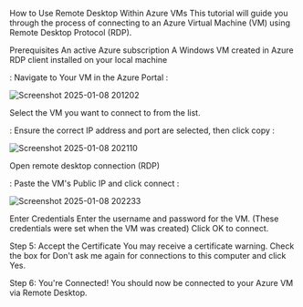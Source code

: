 How to Use Remote Desktop Within Azure VMs
This tutorial will guide you through the process of connecting to an Azure Virtual Machine (VM) using Remote Desktop Protocol (RDP).

Prerequisites
An active Azure subscription
A Windows VM created in Azure
RDP client installed on your local machine

: Navigate to Your VM in the Azure Portal :

![Screenshot 2025-01-08 201202](https://github.com/user-attachments/assets/33429a58-bb90-4341-b41e-76465d5e3380)

Select the VM you want to connect to from the list.

: Ensure the correct IP address and port are selected, then click copy :

![Screenshot 2025-01-08 202110](https://github.com/user-attachments/assets/32143f75-736a-4ecc-af07-23345548e0db)

Open remote desktop connection (RDP)

: Paste the VM's Public IP and click connect :

![Screenshot 2025-01-08 202233](https://github.com/user-attachments/assets/b6694e5e-a4af-4918-91e9-888402adc25b)


Enter Credentials
Enter the username and password for the VM. (These credentials were set when the VM was created)
Click OK to connect.

Step 5: Accept the Certificate
You may receive a certificate warning. Check the box for Don't ask me again for connections to this computer and click Yes.

Step 6: You're Connected!
You should now be connected to your Azure VM via Remote Desktop.
